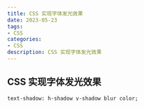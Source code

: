 ```yaml
---
title: CSS 实现字体发光效果
date: 2023-05-23
tags:
- CSS
categories:
- CSS
description: CSS 实现字体发光效果
---
```


## CSS 实现字体发光效果

`text-shadow: h-shadow v-shadow blur color;`
